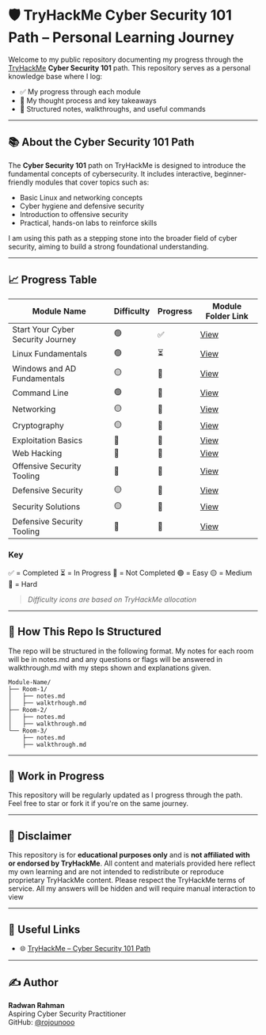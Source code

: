 # 🛡️ TryHackMe Cyber Security 101 Path – Personal Learning Journey

Welcome to my public repository documenting my progress through the [TryHackMe](https://tryhackme.com/) **Cyber Security 101** path. This repository serves as a personal knowledge base where I log:

- ✅ My progress through each module
- 🧠 My thought process and key takeaways
- 📂 Structured notes, walkthroughs, and useful commands

---

## 📚 About the Cyber Security 101 Path

The **Cyber Security 101** path on TryHackMe is designed to introduce the fundamental concepts of cybersecurity. It includes interactive, beginner-friendly modules that cover topics such as:

- Basic Linux and networking concepts  
- Cyber hygiene and defensive security  
- Introduction to offensive security  
- Practical, hands-on labs to reinforce skills  

I am using this path as a stepping stone into the broader field of cyber security, aiming to build a strong foundational understanding.

---

## 📈 Progress Table

| Module Name | Difficulty | Progress | Module Folder Link |
|-------------|------------|----------|---------------------|
| Start Your Cyber Security Journey | 🟢  | ✅  | [View](./01-start-cybersecurity-journey) |
| Linux Fundamentals | 🟢 | ⏳  | [View](./02-linux-fundamentals) |
| Windows and AD Fundamentals | 🟡 | 🔲  | [View](./03-windows-ad-fundamentals) |
| Command Line | 🟢  | 🔲  | [View](./04-command-line) |
| Networking | 🟡 | 🔲  | [View](./05-networking) |
| Cryptography | 🟡 | 🔲  | [View](./06-cryptography) |
| Exploitation Basics | 🔴  | 🔲  | [View](./07-exploitation-basics) |
| Web Hacking | 🔴  | 🔲  | [View](./08-web-hacking) |
| Offensive Security Tooling | 🔴  | 🔲  | [View](./09-offsec-tooling) |
| Defensive Security | 🟡 | 🔲  | [View](./10-defensive-security) |
| Security Solutions | 🟡 | 🔲  | [View](./11-security-solutions) |
| Defensive Security Tooling | 🔴  | 🔲  | [View](./12-defsec-tooling) |

### Key
✅ = Completed 
⏳ = In Progress
🔲 = Not Completed
🟢 = Easy
🟡 = Medium 
🔴 = Hard
> *Difficulty icons are based on TryHackMe allocation*

---

## 🧠 How This Repo Is Structured
The repo will be structured in the following format. My notes for each room will be in notes.md and any questions or flags will be answered in walkthrough.md with my steps shown and explanations given.
```
Module-Name/
├── Room-1/
│   ├── notes.md
│   ├── walktrhough.md
├── Room-2/
│   ├── notes.md
│   ├── walkthrough.md
└── Room-3/
    ├── notes.md
    ├── walkthrough.md
```
---

## 🚧 Work in Progress

This repository will be regularly updated as I progress through the path. Feel free to star or fork it if you're on the same journey.

---

## 📜 Disclaimer

This repository is for **educational purposes only** and is **not affiliated with or endorsed by TryHackMe**. All content and materials provided here reflect my own learning and are not intended to redistribute or reproduce proprietary TryHackMe content. Please respect the TryHackMe terms of service. All my answers will be hidden and will require manual interaction to view

---

## 🔗 Useful Links

- 🌐 [TryHackMe – Cyber Security 101 Path](https://tryhackme.com/paths)

---

## ✍️ Author

**Radwan Rahman**  
Aspiring Cyber Security Practitioner  
GitHub: [@rojounooo](https://github.com/rojounooo)

